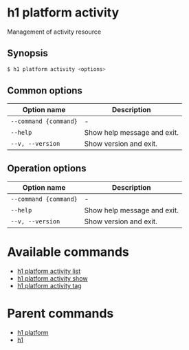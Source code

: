 
# h1 platform activity

Management of activity resource

## Synopsis

```bash
$ h1 platform activity <options>
```

## Common options

| Option name               | Description                 |
| ------------------------- | --------------------------- |
| ```--command {command}``` | -                           |
| ```--help```              | Show help message and exit. |
| ```--v, --version```      | Show version and exit.      |

## Operation options

| Option name               | Description                 |
| ------------------------- | --------------------------- |
| ```--command {command}``` | -                           |
| ```--help```              | Show help message and exit. |
| ```--v, --version```      | Show version and exit.      |

# Available commands

* [h1 platform activity list](./list/README.md)
* [h1 platform activity show](./show/README.md)
* [h1 platform activity tag](./tag/README.md)

# Parent commands

* [h1 platform](./../README.md)
* [h1](./../../README.md)
